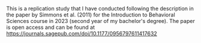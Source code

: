 This is a replication study that I have conducted following the description in the paper by Simmons et al. (2011) for the Introduction to Behavioral Sciences course in 2023 (second year of my bachelor's degree). 
The paper is open access and can be found at https://journals.sagepub.com/doi/10.1177/0956797611417632
